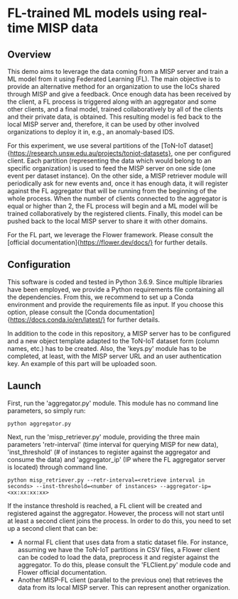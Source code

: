 # FL-trained ML models using real-time MISP data

## Overview
This demo aims to leverage the data coming from a MISP server and train a ML model from it using Federated Learning (FL). The main objective is to provide an alternative
method for an organization to use the IoCs shared through MISP and give a feedback. Once enough data has been received by the client, a FL process is triggered along with
an aggregator and some other clients, and a final model, trained collaboratively by all of the clients and their private data, is obtained. This resulting model is fed
back to the local MISP server and, therefore, it can be used by other involved organizations to deploy it in, e.g., an anomaly-based IDS.

For this experiment, we use several partitions of the [ToN-IoT dataset]{https://research.unsw.edu.au/projects/toniot-datasets}, one per configured client. Each partition (representing the data which would belong to an specific
organization) is used to feed the MISP server on one side (one event per dataset instance). On the other side, a MISP retriever module will periodically ask for new 
events and, once it has enough data, it will register against the FL aggregator that will be running from the beginning of the whole process. When the number of clients
connected to the aggregator is equal or higher than 2, the FL process will begin and a ML model will be trained collaboratively by the registered clients. Finally, this
model can be pushed back to the local MISP server to share it with other domains.

For the FL part, we leverage the Flower framework. Please consult the [official documentation]{https://flower.dev/docs/} for further details.

## Configuration
This software is coded and tested in Python 3.6.9. Since multiple libraries have been employed, we provide a Python requirements file containing all the dependencies. From this, we
recommend to set up a Conda environment and provide the requirements file as input. If you choose this option, please consult the
[Conda documentation]{https://docs.conda.io/en/latest/} for further details.

In addition to the code in this repository, a MISP server has to be configured and a new object template adapted to the ToN-IoT dataset form (column names, etc.) has to
be created. Also, the 'keys.py' module has to be completed, at least, with the MISP server URL and an user authentication key. An example of this part will be uploaded
soon.

## Launch
First, run the 'aggregator.py' module. This module has no command line parameters, so simply run:

```
python aggregator.py
```

Next, run the 'misp_retriever.py' module, providing the three main parameters 'retr-interval' (time interval for querying MISP for new data), 'inst_threshold' (# of
instances to register against the aggregator and consume the data) and 'aggregator_ip' (IP where the FL aggregator server is located) through command line. 

```
python misp_retriever.py --retr-interval=<retrieve interval in seconds> --inst-threshold=<number of instances> --aggregator-ip=<xx:xx:xx:xx>
```

If the instance threshold is reached, a FL client will be created and registered against the aggregator. However, the process will not start until at least a second
client joins the process. In order to do this, you need to set up a second client that can be:

  - A normal FL client that uses data from a static dataset file. For instance, assuming we have the ToN-IoT partitions in CSV files, a Flower client can be coded to
  load the data, preprocess it and register against the aggregator. To do this, please consult the 'FLClient.py' module code and Flower official documentation.
  - Another MISP-FL client (parallel to the previous one) that retrieves the data from its local MISP server. This can represent another organization.

